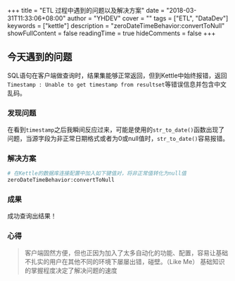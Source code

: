 +++
title = "ETL 过程中遇到的问题以及解决方案"
date = "2018-03-31T11:33:06+08:00"
author = "YHDEV"
cover = ""
tags = ["ETL", "DataDev"]
keywords = ["kettle"]
description = "zeroDateTimeBehavior:convertToNull"
showFullContent = false
readingTime = true
hideComments = false
+++

## 今天遇到的问题
SQL语句在客户端做查询时，结果集能够正常返回，但到Kettle中始终报错，返回`Timestamp : Unable to get timestamp from resultset`等错误信息并包含中文乱码。
### 发现问题
在看到`timestamp`之后我瞬间反应过来，可能是使用的`str_to_date()`函数出现了问题，当源字段为非正常日期格式或者为0或null值时，`str_to_date()`容易报错。
### 解决方案

```bash
# 在Kettle的数据库连接配置中加入如下键值对，将非正常值转化为null值
zeroDateTimeBehavior:convertToNull
```
### 成果
成功查询出结果！

### 心得
> 客户端固然方便，但也正因为加入了太多自动化的功能、配置，容易让基础不扎实的用户在其他不同的环境下屡屡出错，碰壁。（Like Me）
> 基础知识的掌握程度决定了解决问题的速度
